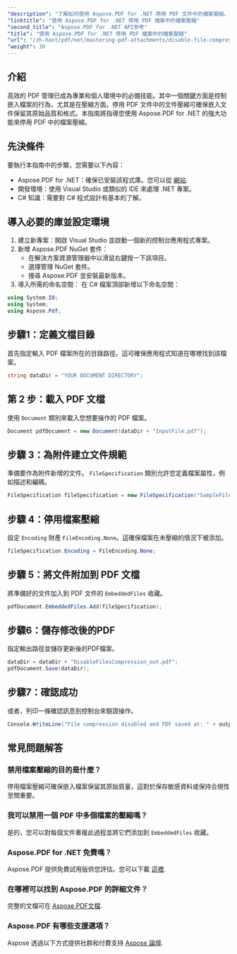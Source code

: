 ```yaml
---
"description": "了解如何使用 Aspose.PDF for .NET 停用 PDF 文件中的檔案壓縮。本詳細教學將引導您逐步完成嵌入文件的操作。"
"linktitle": "使用 Aspose.PDF for .NET 停用 PDF 檔案中的檔案壓縮"
"second_title": "Aspose.PDF for .NET API參考"
"title": "使用 Aspose.PDF for .NET 停用 PDF 檔案中的檔案壓縮"
"url": "/zh-hant/pdf/net/mastering-pdf-attachments/disable-file-compression-in-pdf-files/"
"weight": 30
---
```


## 介紹

高效的 PDF 管理已成為專業和個人環境中的必備技能。其中一個關鍵方面是控制嵌入檔案的行為，尤其是在壓縮方面。停用 PDF 文件中的文件壓縮可確保嵌入文件保留其原始品質和格式。本指南將指導您使用 Aspose.PDF for .NET 的強大功能來停用 PDF 中的檔案壓縮。

## 先決條件

要執行本指南中的步驟，您需要以下內容：

- Aspose.PDF for .NET：確保已安裝該程式庫。您可以從 [網站](https://releases。aspose.com/pdf/net/).  
- 開發環境：使用 Visual Studio 或類似的 IDE 來處理 .NET 專案。
- C# 知識：需要對 C# 程式設計有基本的了解。

## 導入必要的庫並設定環境

1. 建立新專案：開啟 Visual Studio 並啟動一個新的控制台應用程式專案。
2. 新增 Aspose.PDF NuGet 套件：
   - 在解決方案資源管理器中以滑鼠右鍵按一下該項目。
   - 選擇管理 NuGet 套件。
   - 搜尋 Aspose.PDF 並安裝最新版本。
3. 導入所需的命名空間：
   在 C# 檔案頂部新增以下命名空間：

```csharp
using System.IO;
using System;
using Aspose.Pdf;
```

## 步驟1：定義文檔目錄

首先指定輸入 PDF 檔案所在的目錄路徑。這可確保應用程式知道在哪裡找到該檔案。

```csharp
string dataDir = "YOUR DOCUMENT DIRECTORY";
```

## 第 2 步：載入 PDF 文檔

使用 `Document` 類別來載入您想要操作的 PDF 檔案。

```csharp
Document pdfDocument = new Document(dataDir + "InputFile.pdf");
```

## 步驟 3：為附件建立文件規範

準備要作為附件新增的文件。 `FileSpecification` 類別允許您定義檔案屬性，例如描述和編碼。

```csharp
FileSpecification fileSpecification = new FileSpecification("SampleFile.txt", "Sample text file");
```

## 步驟 4：停用檔案壓縮

設定 `Encoding` 財產 `FileEncoding.None`。這確保檔案在未壓縮的情況下被添加。

```csharp
fileSpecification.Encoding = FileEncoding.None;
```

## 步驟 5：將文件附加到 PDF 文檔

將準備好的文件加入到 PDF 文件的 `EmbeddedFiles` 收藏。

```csharp
pdfDocument.EmbeddedFiles.Add(fileSpecification);
```

## 步驟6：儲存修改後的PDF

指定輸出路徑並儲存更新後的PDF檔案。

```csharp
dataDir = dataDir + "DisableFilesCompression_out.pdf";
pdfDocument.Save(dataDir);
```

## 步驟7：確認成功

或者，列印一條確認訊息到控制台來驗證操作。

```csharp
Console.WriteLine("File compression disabled and PDF saved at: " + outputFile);
```

## 常見問題解答

### 禁用檔案壓縮的目的是什麼？
停用檔案壓縮可確保嵌入檔案保留其原始質量，這對於保存敏感資料或保持合規性至關重要。

### 我可以禁用一個 PDF 中多個檔案的壓縮嗎？
是的，您可以對每個文件重複此過程並將它們添加到 `EmbeddedFiles` 收藏。

### Aspose.PDF for .NET 免費嗎？
Aspose.PDF 提供免費試用版供您評估。您可以下載 [這裡](https://releases。aspose.com/).

### 在哪裡可以找到 Aspose.PDF 的詳細文件？
完整的文檔可在 [Aspose.PDF文檔](https://reference。aspose.com/pdf/net/).

### Aspose.PDF 有哪些支援選項？
Aspose 透過以下方式提供社群和付費支持 [Aspose 論壇](https://forum。aspose.com/c/pdf/10).